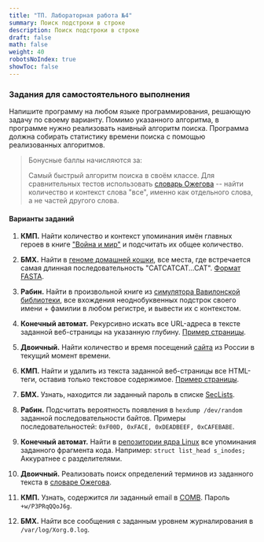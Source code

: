 ```yaml
---
title: "ТП. Лабораторная работа №4"
summary: Поиск подстроки в строке
description: Поиск подстроки в строке
draft: false
math: false
weight: 40
robotsNoIndex: true
showToc: false
---
```

### Задания для самостоятельного выполнения

Напишите программу на любом языке программирования, решающую задачу по своему варианту. Помимо указанного алгоритма, в программе нужно реализовать наивный алгоритм поиска. Программа должна собирать статистику времени поиска с помощью реализованных алгоритмов.

> Бонусные баллы начисляются за:
> 
> Cамый быстрый алгоритм поиска в своём классе. Для сравнительных тестов использовать [словарь Ожегова](/tp/ozhegov.txt) -- найти количество и контекст слова "все", именно как отдельного слова, а не частей другого слова. 


#### Варианты заданий

1. **КМП.** Найти количество и контекст упоминания имён главных героев в книге ["Война и мир"](/tp/war_and_peace.txt) и подсчитать их общее количество.

2. **БМХ.** Найти в [геноме домашней кошки](https://ftp.ensembl.org/pub/release-109/fasta/felis_catus/dna/Felis_catus.Felis_catus_9.0.dna.chromosome.A1.fa.gz), все места, где встречается самая длинная последовательность "CATCATCAT...CAT". [Формат FASTA](https://ru.wikipedia.org/wiki/FASTA).

3. **Рабин.** Найти в произвольной книге из [симулятора Вавилонской библиотеки](https://libraryofbabel.info/random.cgi), все вхождения неоднобуквенных подстрок своего имени + фамилии в любом регистре, и вывести их с контекстом.

4. **Конечный автомат.** Рекурсивно искать все URL-адреса в тексте заданной веб-страницы на указанную глубину. [Пример страницы](https://en.wikipedia.org/wiki/List_of_Hindi_songs_recorded_by_Asha_Bhosle).

5. **Двоичный.** Найти количество и время посещений [сайта](http://www.worldslongestwebsite.com/) из России в текущий момент времени.

6. **КМП.** Найти и удалить из текста заданной веб-страницы все HTML-теги, оставив только текстовое содержимое. [Пример страницы](https://en.wikipedia.org/wiki/List_of_Glagolitic_books).

7. **БМХ.** Узнать, находится ли заданный пароль в списке [SecLists](https://github.com/danielmiessler/SecLists).

8. **Рабин.** Подсчитать вероятность появления в `hexdump /dev/random` заданной последовательности байтов. Примеры последовательностей: `0xF00D, 0xFACE, 0xDEADBEEF, 0xCAFEBABE`.

9. **Конечный автомат.** Найти в [репозитории ядра Linux](https://github.com/torvalds/linux) все упоминания заданного фрагмента кода. Например: `struct list_head s_inodes;` Аккуратнее с разделителями.

10. **Двоичный.** Реализовать поиск определений терминов из заданного текста в [словаре Ожегова](/tp/ozhegov.txt).

11. **КМП.** Узнать, содержится ли заданный email в [COMB](/tp/comb.torrent). Пароль `+w/P3PRqQQoJ6g`.

12. **БМХ.** Найти все сообщения с заданным уровнем журналирования в `/var/log/Xorg.0.log`.

